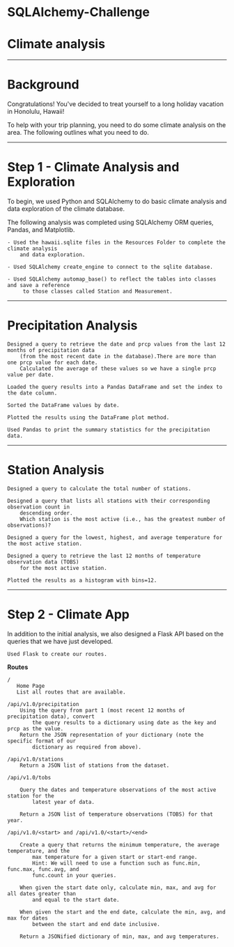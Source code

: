 # SQLAlchemy-Challenge

# Climate analysis

------- 
# Background

Congratulations! You've decided to treat yourself to a long holiday vacation in Honolulu, Hawaii! 

To help with your trip planning, you need to do some climate analysis on the area. The following outlines what you need to do.


--------
# Step 1 - Climate Analysis and Exploration

To begin, we used Python and SQLAlchemy to do basic climate analysis and data exploration of the climate database.

The following analysis was completed using SQLAlchemy ORM queries, Pandas, and Matplotlib.

    - Used the hawaii.sqlite files in the Resources Folder to complete the climate analysis 
        and data exploration.

    - Used SQLAlchemy create_engine to connect to the sqlite database.

    - Used SQLAlchemy automap_base() to reflect the tables into classes and save a reference 
         to those classes called Station and Measurement.

-------
# Precipitation Analysis

    Designed a query to retrieve the date and prcp values from the last 12 months of precipitation data 
        (from the most recent date in the database).There are more than one prcp value for each date. 
        Calculated the average of these values so we have a single prcp value per date.

    Loaded the query results into a Pandas DataFrame and set the index to the date column.

    Sorted the DataFrame values by date.

    Plotted the results using the DataFrame plot method.

    Used Pandas to print the summary statistics for the precipitation data.
    
    
-------- 
# Station Analysis

    Designed a query to calculate the total number of stations.

    Designed a query that lists all stations with their corresponding observation count in 
        descending order. 
        Which station is the most active (i.e., has the greatest number of observations)?
        
    Designed a query for the lowest, highest, and average temperature for the most active station. 

    Designed a query to retrieve the last 12 months of temperature observation data (TOBS) 
        for the most active station.

    Plotted the results as a histogram with bins=12.


--------------
# Step 2 - Climate App

In addition to the initial analysis, we also designed a Flask API based on the queries that we have just developed.

    Used Flask to create our routes.

**Routes**

    / 
       Home Page
       List all routes that are available.

    /api/v1.0/precipitation
        Using the query from part 1 (most recent 12 months of precipitation data), convert 
            the query results to a dictionary using date as the key and prcp as the value.
        Return the JSON representation of your dictionary (note the specific format of our 
            dictionary as required from above).

    /api/v1.0/stations
        Return a JSON list of stations from the dataset.

    /api/v1.0/tobs

        Query the dates and temperature observations of the most active station for the 
            latest year of data.

        Return a JSON list of temperature observations (TOBS) for that year.

    /api/v1.0/<start> and /api/v1.0/<start>/<end>

        Create a query that returns the minimum temperature, the average temperature, and the
            max temperature for a given start or start-end range.
            Hint: We will need to use a function such as func.min, func.max, func.avg, and 
            func.count in your queries.

        When given the start date only, calculate min, max, and avg for all dates greater than 
            and equal to the start date.

        When given the start and the end date, calculate the min, avg, and max for dates 
            between the start and end date inclusive.

        Return a JSONified dictionary of min, max, and avg temperatures.

    
    
    
    
